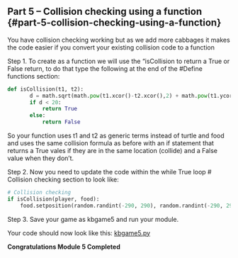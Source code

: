 ## Part 5 – Collision checking using a function {#part-5-collision-checking-using-a-function}

You have collision checking working but as we add more cabbages it makes the code easier if you convert your existing collision code to a function

Step 1.  To create as a function we will use the “isCollision to return a True or False return, to do that type the following at the end of the \#Define functions section:

```python
def isCollision(t1, t2):
       d = math.sqrt(math.pow(t1.xcor()-t2.xcor(),2) + math.pow(t1.ycor()-t2.ycor(),2))
       if d < 20:
           return True
       else:
           return False
```

So your function uses t1 and t2 as generic terms instead of turtle and food and uses the same collision formula as before with an if statement that returns a True vales if they are in the same location \(collide\) and a False value when they don’t.

Step 2.  Now you need to update the code within the while True loop \# Collision checking section to look like:

```python
# Collision checking
if isCollision(player, food):
    food.setposition(random.randint(-290, 290), random.randint(-290, 290))
```

Step 3.  Save your game as kbgame5 and run your module.

Your code should now look like this: [kbgame5.py](/src/kbgame5.py)

**Congratulations Module 5 Completed**

